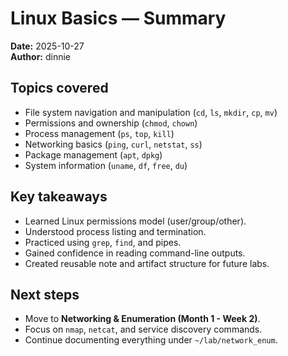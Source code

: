 # Linux Basics — Summary

**Date:** 2025-10-27  
**Author:** dinnie

## Topics covered
- File system navigation and manipulation (`cd`, `ls`, `mkdir`, `cp`, `mv`)
- Permissions and ownership (`chmod`, `chown`)
- Process management (`ps`, `top`, `kill`)
- Networking basics (`ping`, `curl`, `netstat`, `ss`)
- Package management (`apt`, `dpkg`)
- System information (`uname`, `df`, `free`, `du`)

## Key takeaways
- Learned Linux permissions model (user/group/other).
- Understood process listing and termination.
- Practiced using `grep`, `find`, and pipes.
- Gained confidence in reading command-line outputs.
- Created reusable note and artifact structure for future labs.

## Next steps
- Move to **Networking & Enumeration (Month 1 - Week 2)**.
- Focus on `nmap`, `netcat`, and service discovery commands.
- Continue documenting everything under `~/lab/network_enum`.
